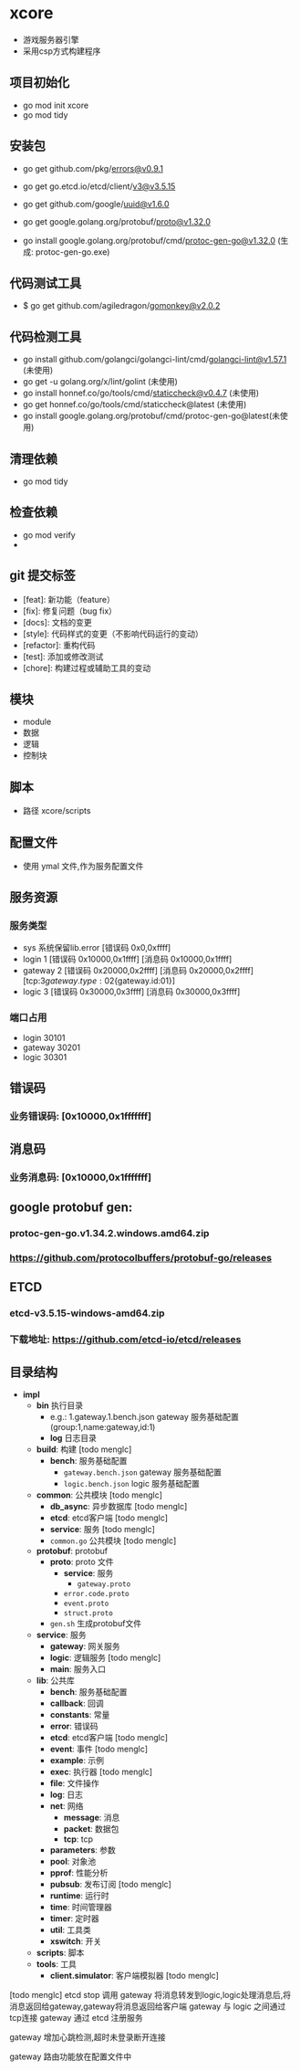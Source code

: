 # xcore
- 游戏服务器引擎
- 采用csp方式构建程序
## 项目初始化
- go mod init xcore
- go mod tidy
## 安装包
- go get github.com/pkg/errors@v0.9.1
- go get go.etcd.io/etcd/client/v3@v3.5.15
- go get github.com/google/uuid@v1.6.0

- go get google.golang.org/protobuf/proto@v1.32.0
- go install google.golang.org/protobuf/cmd/protoc-gen-go@v1.32.0 (生成: protoc-gen-go.exe)

## 代码测试工具
- $ go get github.com/agiledragon/gomonkey@v2.0.2
## 代码检测工具
- go install github.com/golangci/golangci-lint/cmd/golangci-lint@v1.57.1 (未使用)
- go get -u golang.org/x/lint/golint (未使用)
- go install honnef.co/go/tools/cmd/staticcheck@v0.4.7 (未使用)
- go get honnef.co/go/tools/cmd/staticcheck@latest (未使用)
- go install google.golang.org/protobuf/cmd/protoc-gen-go@latest(未使用)

## 清理依赖
- go mod tidy
## 检查依赖
- go mod verify
- 
## git 提交标签
- \[feat\]: 新功能（feature）
- \[fix\]: 修复问题（bug fix）
- \[docs\]: 文档的变更
- \[style\]: 代码样式的变更（不影响代码运行的变动）
- \[refactor\]: 重构代码
- \[test\]: 添加或修改测试
- \[chore\]: 构建过程或辅助工具的变动
## 模块 
- module
- 数据
- 逻辑
- 控制块
## 脚本
- 路径 xcore/scripts
## 配置文件
- 使用 ymal 文件,作为服务配置文件

## 服务资源
### 服务类型
- sys 系统保留lib.error [错误码 0x0,0xffff] 
- login 1 [错误码 0x10000,0x1ffff] [消息码 0x10000,0x1ffff]
- gateway 2 [错误码 0x20000,0x2ffff] [消息码 0x20000,0x2ffff] [tcp:3${gateway.type:02}${gateway.id:01}]
- logic 3 [错误码 0x30000,0x3ffff] [消息码 0x30000,0x3ffff]
### 端口占用
- login 30101
- gateway 30201
- logic 30301

## 错误码
### 业务错误码: [0x10000,0x1fffffff]

## 消息码
### 业务消息码: [0x10000,0x1fffffff]

## google protobuf gen:
### protoc-gen-go.v1.34.2.windows.amd64.zip
###  https://github.com/protocolbuffers/protobuf-go/releases

## ETCD
### etcd-v3.5.15-windows-amd64.zip
### 下载地址: https://github.com/etcd-io/etcd/releases

## 目录结构
- **impl**
  - **bin** 执行目录
    - e.g.: 1.gateway.1.bench.json gateway 服务基础配置(group:1,name:gateway,id:1) 
    - **log** 日志目录
  - **build**: 构建 [todo menglc]
    - **bench**: 服务基础配置
      - `gateway.bench.json` gateway 服务基础配置
      - `logic.bench.json` logic 服务基础配置
  - **common**: 公共模块 [todo menglc]
    - **db_async**: 异步数据库 [todo menglc]
    - **etcd**: etcd客户端 [todo menglc]
    - **service**: 服务 [todo menglc]
    - `common.go` 公共模块 [todo menglc]
  - **protobuf**: protobuf
    - **proto**: proto 文件
      - **service**: 服务
        - `gateway.proto`
      - `error.code.proto` 
      - `event.proto`
      - `struct.proto`
    - `gen.sh` 生成protobuf文件
  - **service**: 服务
    - **gateway**: 网关服务
    - **logic**: 逻辑服务 [todo menglc]
    - **main**: 服务入口
  - **lib**: 公共库
    - **bench**: 服务基础配置
    - **callback**: 回调
    - **constants**: 常量
    - **error**: 错误码
    - **etcd**: etcd客户端 [todo menglc]
    - **event**: 事件 [todo menglc]
    - **example**: 示例
    - **exec**: 执行器 [todo menglc]
    - **file**: 文件操作
    - **log**: 日志
    - **net**: 网络 
      - **message**: 消息
      - **packet**: 数据包
      - **tcp**: tcp
    - **parameters**: 参数
    - **pool**: 对象池
    - **pprof**: 性能分析
    - **pubsub**: 发布订阅 [todo menglc]
    - **runtime**: 运行时
    - **time**: 时间管理器
    - **timer**: 定时器
    - **util**: 工具类
    - **xswitch**: 开关
  - **scripts**: 脚本
  - **tools**: 工具
    - **client.simulator**: 客户端模拟器 [todo menglc]


[todo menglc]
 etcd stop 调用
gateway 将消息转发到logic,logic处理消息后,将消息返回给gateway,gateway将消息返回给客户端 
  gateway 与 logic 之间通过tcp连接
  gateway 通过 etcd 注册服务

gateway 增加心跳检测,超时未登录断开连接

gateway 路由功能放在配置文件中
